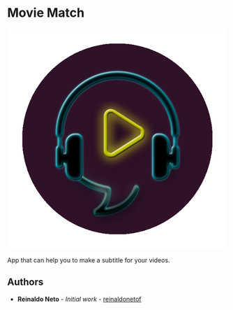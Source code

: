 # Movie Match 

![alt text](https://github.com/reinaldonetof/movie-match-react-native/blob/master/src/assets/logo/LOGO_APLICATIVO.png?raw=true)

App that can help you to make a subtitle for your videos.

## Authors

* **Reinaldo Neto** - *Initial work* - [reinaldonetof](https://github.com/reinaldonetof)